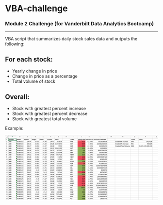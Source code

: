 # VBA-challenge

### Module 2 Challenge (for Vanderbilt Data Analytics Bootcamp)
---
VBA script that summarizes daily stock sales data and outputs the following:

For each stock:
---
- Yearly change in price
- Change in price as a percentage
- Total volume of stock

Overall:
---
- Stock with greatest percent increase
- Stock with greatest percent decrease
- Stock with greatest total volume

Example:

![](results.png)
